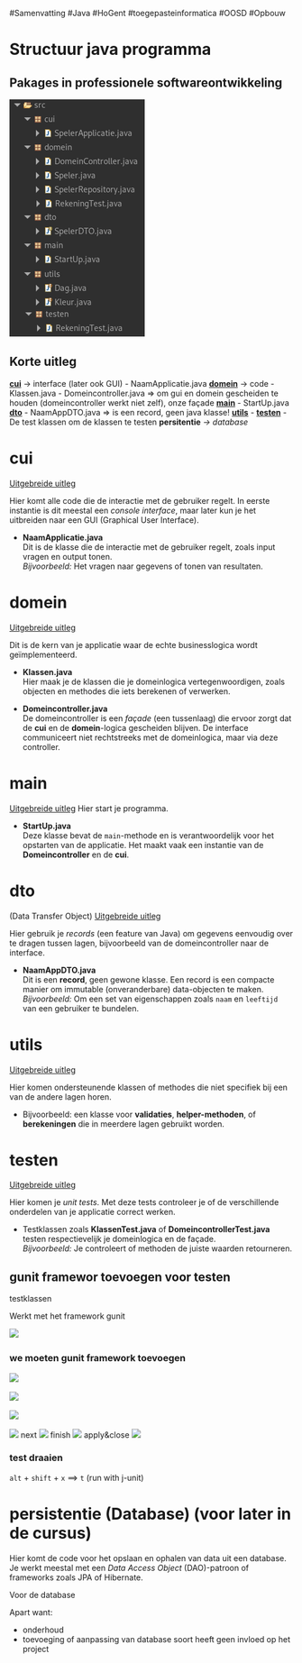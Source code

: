 #Samenvatting #Java #HoGent #toegepasteinformatica #OOSD #Opbouw

# Structuur java programma

## Pakages in professionele softwareontwikkeling

![](../attachments/20241127201449.png)

## Korte uitleg

**[cui](#cui)** -> interface (later ook GUI)
	- NaamApplicatie.java
**[domein](#domein)** -> code
	- Klassen.java
	- Domeincontroller.java => om gui en domein gescheiden te houden (domeincontroller werkt niet zelf), onze façade
**[main](#main)**
	- StartUp.java
**[dto](#dto)**
	- NaamAppDTO.java => is een record, geen java klasse!
**[utils](#utils)**
	- 
 **[testen](#testen)**
	 - De test klassen om de klassen te testen
**persitentie** *-> database*


# cui

[Uitgebreide uitleg](./cui.md)

Hier komt alle code die de interactie met de gebruiker regelt. In eerste instantie is dit meestal een _console interface_, maar later kun je het uitbreiden naar een GUI (Graphical User Interface).

- **NaamApplicatie.java**  
    Dit is de klasse die de interactie met de gebruiker regelt, zoals input vragen en output tonen.  
    _Bijvoorbeeld:_ Het vragen naar gegevens of tonen van resultaten.

# domein
[Uitgebreide uitleg](./domein.md)

Dit is de kern van je applicatie waar de echte businesslogica wordt geïmplementeerd.

- **Klassen.java**  
    Hier maak je de klassen die je domeinlogica vertegenwoordigen, zoals objecten en methodes die iets berekenen of verwerken.
    
- **Domeincontroller.java**  
    De domeincontroller is een _façade_ (een tussenlaag) die ervoor zorgt dat de **cui** en de **domein**-logica gescheiden blijven. De interface communiceert niet rechtstreeks met de domeinlogica, maar via deze controller.

# main
[Uitgebreide uitleg](./main.md)
Hier start je programma.

- **StartUp.java**  
    Deze klasse bevat de `main`-methode en is verantwoordelijk voor het opstarten van de applicatie. Het maakt vaak een instantie van de **Domeincontroller** en de **cui**.

# dto
(Data Transfer Object)
[Uitgebreide uitleg](./dto.md)

Hier gebruik je _records_ (een feature van Java) om gegevens eenvoudig over te dragen tussen lagen, bijvoorbeeld van de domeincontroller naar de interface.

- **NaamAppDTO.java**  
    Dit is een **record**, geen gewone klasse. Een record is een compacte manier om immutable (onveranderbare) data-objecten te maken.  
    _Bijvoorbeeld:_ Om een set van eigenschappen zoals `naam` en `leeftijd` van een gebruiker te bundelen.

# utils
[Uitgebreide uitleg](./utils.md)

Hier komen ondersteunende klassen of methodes die niet specifiek bij een van de andere lagen horen.

- Bijvoorbeeld: een klasse voor **validaties**, **helper-methoden**, of **berekeningen** die in meerdere lagen gebruikt worden.

# testen
[Uitgebreide uitleg](./testen.md)

Hier komen je _unit tests_. Met deze tests controleer je of de verschillende onderdelen van je applicatie correct werken.

- Testklassen zoals **KlassenTest.java** of **DomeincontrollerTest.java** testen respectievelijk je domeinlogica en de façade.  
    _Bijvoorbeeld:_ Je controleert of methoden de juiste waarden retourneren.

## gunit framewor toevoegen voor testen 
testklassen

Werkt met het framework gunit

![](20241015154813.png)

### we moeten gunit framework toevoegen
![](20241015155038.png)

![](20241015155056.png)

![](20241015155340.png)

![](20241015155139.png)
 next
![](20241015155407.png)
finish
![](20241015155432.png)
apply&close
![](20241015155425.png)


### test draaien

`alt` + `shift` + `x` ==> `t` (run with j-unit)

# persistentie (Database) (voor later in de cursus)

Hier komt de code voor het opslaan en ophalen van data uit een database. Je werkt meestal met een _Data Access Object_ (DAO)-patroon of frameworks zoals JPA of Hibernate.

Voor de database

Apart want:
- onderhoud
- toevoeging of aanpassing van database soort heeft geen invloed op het project


